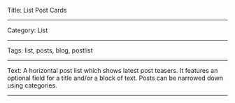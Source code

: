 Title: List Post Cards

----

Category: List

----

Tags: list, posts, blog, postlist

----

Text: A horizontal post list which shows latest post teasers. It features an optional field for a title and/or a block of text. Posts can be narrowed down using categories.

----
